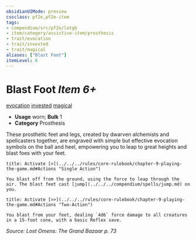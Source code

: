 ```yaml
---
obsidianUIMode: preview
cssclass: pf2e,pf2e-item
tags:
- compendium/src/pf2e/lotgb
- item/category/assistive-item/prosthesis
- trait/evocation
- trait/invested
- trait/magical
aliases: ["Blast Foot"]
itemLevel: 6
---
```

# Blast Foot *Item 6+*  
[evocation](../../../rules/traits/evocation.md)  [invested](../../../rules/traits/invested.md)  [magical](../../../rules/traits/magical.md)  

- **Usage** worn; **Bulk** 1
- **Category** Prosthesis

These prosthetic feet and legs, created by dwarven alchemists and spellcasters together, are engraved with simple but effective evocation symbols on the ball and heel, empowering you to leap to great heights and blast foes with your feet.

```ad-embed-ability
title: Activate [>](../../../rules/core-rulebook/chapter-9-playing-the-game.md#Actions "Single Action")

You blast off from the ground, using the force to leap through the air. The blast feet cast [jump](../../../compendium/spells/jump.md) on you.
```

```ad-embed-ability
title: Activate [>>](../../../rules/core-rulebook/chapter-9-playing-the-game.md#Actions "Two-Action")

You blast from your feet, dealing `4d6` force damage to all creatures in a 15-foot cone, with a basic Reflex save.
```

*Source: Lost Omens: The Grand Bazaar p. 73*
